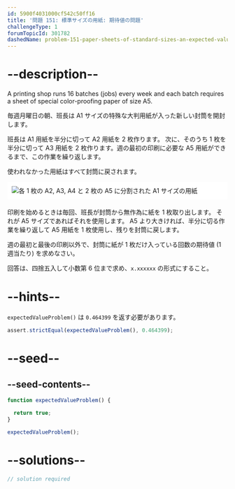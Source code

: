 ```yaml
---
id: 5900f4031000cf542c50ff16
title: '問題 151: 標準サイズの用紙: 期待値の問題'
challengeType: 1
forumTopicId: 301782
dashedName: problem-151-paper-sheets-of-standard-sizes-an-expected-value-problem
---
```


# --description--

A printing shop runs 16 batches (jobs) every week and each batch requires a sheet of special color-proofing paper of size A5.

毎週月曜日の朝、班長は A1 サイズの特殊な大判用紙が入った新しい封筒を開封します。

班長は A1 用紙を半分に切って A2 用紙を 2 枚作ります。 次に、そのうち 1 枚を半分に切って A3 用紙を 2 枚作ります。週の最初の印刷に必要な A5 用紙ができるまで、この作業を繰り返します。

使われなかった用紙はすべて封筒に戻されます。

<img alt="各 1 枚の A2, A3, A4 と 2 枚の A5 に分割された A1 サイズの用紙" src="https://cdn.freecodecamp.org/curriculum/project-euler/paper-sheets-of-standard-sizes-an-expected-value-problem.png" style="background-color: white; padding: 10px; display: block; margin-right: auto; margin-left: auto; margin-bottom: 1.2rem;" />

印刷を始めるときは毎回、班長が封筒から無作為に紙を 1 枚取り出します。 それが A5 サイズであればそれを使用します。 A5 より大きければ、半分に切る作業を繰り返して A5 用紙を 1 枚使用し、残りを封筒に戻します。

週の最初と最後の印刷以外で、封筒に紙が 1 枚だけ入っている回数の期待値 (1 週当たり) を求めなさい。

回答は、四捨五入して小数第 6 位まで求め、`x.xxxxxx` の形式にすること。

# --hints--

`expectedValueProblem()` は `0.464399` を返す必要があります。

```js
assert.strictEqual(expectedValueProblem(), 0.464399);
```

# --seed--

## --seed-contents--

```js
function expectedValueProblem() {

  return true;
}

expectedValueProblem();
```

# --solutions--

```js
// solution required
```
